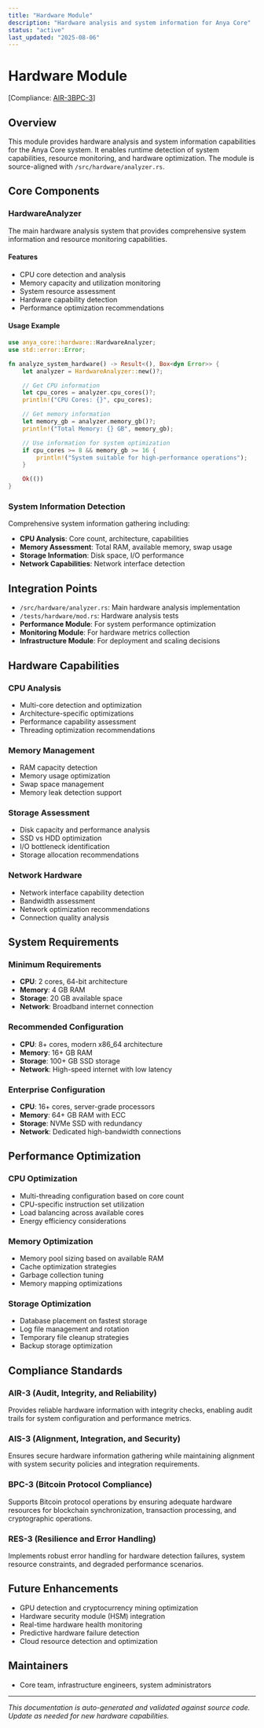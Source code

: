 ```yaml
---
title: "Hardware Module"
description: "Hardware analysis and system information for Anya Core"
status: "active"
last_updated: "2025-08-06"
---
```


# Hardware Module

[Compliance: [AIR-3][AIS-3][BPC-3][RES-3]]

## Overview

This module provides hardware analysis and system information capabilities for the Anya Core system. It enables runtime detection of system capabilities, resource monitoring, and hardware optimization. The module is source-aligned with `/src/hardware/analyzer.rs`.

## Core Components

### HardwareAnalyzer

The main hardware analysis system that provides comprehensive system information and resource monitoring capabilities.

#### Features

- CPU core detection and analysis
- Memory capacity and utilization monitoring
- System resource assessment
- Hardware capability detection
- Performance optimization recommendations

#### Usage Example

```rust
use anya_core::hardware::HardwareAnalyzer;
use std::error::Error;

fn analyze_system_hardware() -> Result<(), Box<dyn Error>> {
    let analyzer = HardwareAnalyzer::new()?;

    // Get CPU information
    let cpu_cores = analyzer.cpu_cores()?;
    println!("CPU Cores: {}", cpu_cores);

    // Get memory information
    let memory_gb = analyzer.memory_gb()?;
    println!("Total Memory: {} GB", memory_gb);

    // Use information for system optimization
    if cpu_cores >= 8 && memory_gb >= 16 {
        println!("System suitable for high-performance operations");
    }

    Ok(())
}
```

### System Information Detection

Comprehensive system information gathering including:

- **CPU Analysis**: Core count, architecture, capabilities
- **Memory Assessment**: Total RAM, available memory, swap usage
- **Storage Information**: Disk space, I/O performance
- **Network Capabilities**: Network interface detection

## Integration Points

- `/src/hardware/analyzer.rs`: Main hardware analysis implementation
- `/tests/hardware/mod.rs`: Hardware analysis tests
- **Performance Module**: For system performance optimization
- **Monitoring Module**: For hardware metrics collection
- **Infrastructure Module**: For deployment and scaling decisions

## Hardware Capabilities

### CPU Analysis

- Multi-core detection and optimization
- Architecture-specific optimizations
- Performance capability assessment
- Threading optimization recommendations

### Memory Management

- RAM capacity detection
- Memory usage optimization
- Swap space management
- Memory leak detection support

### Storage Assessment

- Disk capacity and performance analysis
- SSD vs HDD optimization
- I/O bottleneck identification
- Storage allocation recommendations

### Network Hardware

- Network interface capability detection
- Bandwidth assessment
- Network optimization recommendations
- Connection quality analysis

## System Requirements

### Minimum Requirements

- **CPU**: 2 cores, 64-bit architecture
- **Memory**: 4 GB RAM
- **Storage**: 20 GB available space
- **Network**: Broadband internet connection

### Recommended Configuration

- **CPU**: 8+ cores, modern x86_64 architecture
- **Memory**: 16+ GB RAM
- **Storage**: 100+ GB SSD storage
- **Network**: High-speed internet with low latency

### Enterprise Configuration

- **CPU**: 16+ cores, server-grade processors
- **Memory**: 64+ GB RAM with ECC
- **Storage**: NVMe SSD with redundancy
- **Network**: Dedicated high-bandwidth connections

## Performance Optimization

### CPU Optimization

- Multi-threading configuration based on core count
- CPU-specific instruction set utilization
- Load balancing across available cores
- Energy efficiency considerations

### Memory Optimization

- Memory pool sizing based on available RAM
- Cache optimization strategies
- Garbage collection tuning
- Memory mapping optimizations

### Storage Optimization

- Database placement on fastest storage
- Log file management and rotation
- Temporary file cleanup strategies
- Backup storage optimization

## Compliance Standards

### AIR-3 (Audit, Integrity, and Reliability)

Provides reliable hardware information with integrity checks, enabling audit trails for system configuration and performance metrics.

### AIS-3 (Alignment, Integration, and Security)

Ensures secure hardware information gathering while maintaining alignment with system security policies and integration requirements.

### BPC-3 (Bitcoin Protocol Compliance)

Supports Bitcoin protocol operations by ensuring adequate hardware resources for blockchain synchronization, transaction processing, and cryptographic operations.

### RES-3 (Resilience and Error Handling)

Implements robust error handling for hardware detection failures, system resource constraints, and degraded performance scenarios.

## Future Enhancements

- GPU detection and cryptocurrency mining optimization
- Hardware security module (HSM) integration
- Real-time hardware health monitoring
- Predictive hardware failure detection
- Cloud resource detection and optimization

## Maintainers

- Core team, infrastructure engineers, system administrators

---
_This documentation is auto-generated and validated against source code. Update as needed for new hardware capabilities._

[AIS-3]: # "Alignment, Integration, and Security"
[RES-3]: # "Resilience and Error Handling"
